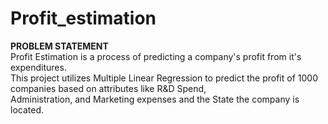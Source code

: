 # Profit_estimation
**PROBLEM STATEMENT** <br>
Profit Estimation is a process of predicting a company's profit from it's expenditures.<br>
This project utilizes Multiple Linear Regression to predict the profit of 1000 companies based on attributes like R&D Spend, 
<br>Administration, and Marketing expenses and the State the company is located.
